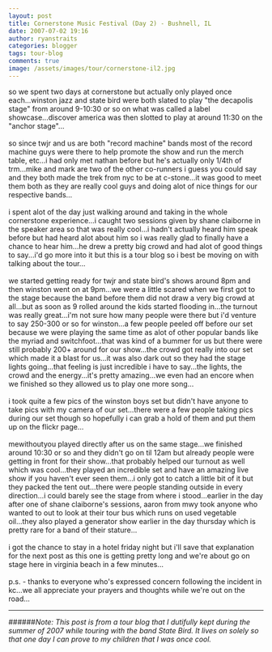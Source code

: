 ```yaml
---
layout: post
title: Cornerstone Music Festival (Day 2) - Bushnell, IL
date: 2007-07-02 19:16
author: ryanstraits
categories: blogger
tags: tour-blog
comments: true
image: /assets/images/tour/cornerstone-il2.jpg
---
```

so we spent two days at cornerstone but actually only played once each...winston jazz and state bird were both slated to play "the decapolis stage" from around 9-10:30 or so on what was called a label showcase...discover america was then slotted to play at around 11:30 on the "anchor stage"...<br /><br />so since twjr and us are both "record machine" bands most of the record machine guys were there to help promote the show and run the merch table, etc...i had only met nathan before but he's actually only 1/4th of trm...mike and mark are two of the other co-runners i guess you could say and they both made the trek from nyc to be at c-stone...it was good to meet them both as they are really cool guys and doing alot of nice things for our respective bands...<br /><br />i spent alot of the day just walking around and taking in the whole cornerstone experience...i caught two sessions given by shane claiborne in the speaker area so that was really cool...i hadn't actually heard him speak before but had heard alot about him so i was really glad to finally have a chance to hear him...he drew a pretty big crowd and had alot of good things to say...i'd go more into it but this is a tour blog so i best be moving on with talking about the tour...<br /><br />we started getting ready for twjr and state bird's shows around 8pm and then winston went on at 9pm...we were a little scared when we first got to the stage because the band before them did not draw a very big crowd at all...but as soon as 9 rolled around the kids started flooding in...the turnout was really great...i'm not sure how many people were there but i'd venture to say 250-300 or so for winston...a few people peeled off before our set because we were playing the same time as alot of other popular bands like the myriad and switchfoot...that was kind of a bummer for us but there were still probably 200+ around for our show...the crowd got really into our set which made it a blast for us...it was also dark out so they had the stage lights going...that feeling is just incredible i have to say...the lights, the crowd and the energy...it's pretty amazing...we even had an encore when we finished so they allowed us to play one more song...<br /><br />i took quite a few pics of the winston boys set but didn't have anyone to take pics with my camera of our set...there were a few people taking pics during our set though so hopefully i can grab a hold of them and put them up on the flickr page...<br /><br />mewithoutyou played directly after us on the same stage...we finished around 10:30 or so and they didn't go on til 12am but already people were getting in front for their show...that probably helped our turnout as well which was cool...they played an incredible set and have an amazing live show if you haven't ever seen them...i only got to catch a little bit of it but they packed the tent out...there were people standing outside in every direction...i could barely see the stage from where i stood...earlier in the day after one of shane claiborne's sessions, aaron from mwy took anyone who wanted to out to look at their tour bus which runs on used vegetable oil...they also played a generator show earlier in the day thursday which is pretty rare for a band of their stature...<br /><br />i got the chance to stay in a hotel friday night but i'll save that explanation for the next post as this one is getting pretty long and we're about go on stage here in virginia beach in a few minutes...<br /><br />p.s. - thanks to everyone who's expressed concern following the incident in kc...we all appreciate your prayers and thoughts while we're out on the road...

---

######*Note: This post is from a tour blog that I dutifully kept during the summer of 2007 while touring with the band State Bird. It lives on solely so that one day I can prove to my children that I was once cool.*
